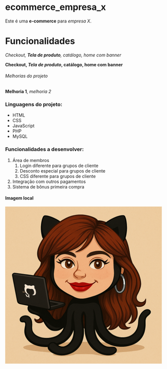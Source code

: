 # ecommerce_empresa_x 
Este é uma **e-commerce** para *empresa X*. 

# Funcionalidades

_Checkout, **Tela de produto**, catálogo, home com banner_

**Checkout, _Tela de produto_, catálogo, home com banner**

###### Melhorias do projeto

__Melhoria 1__, _melhoria 2_

### Linguagens do projeto:

* HTML
* CSS
* JavaScript
* PHP
* MySQL

### Funcionalidades a desenvolver:

1. Área de membros
    1. Login diferente para grupos de cliente
    2. Desconto especial para grupos de cliente
    3. CSS diferente para grupos de cliente
2. Integração com outros pagamentos
3. Sistema de bônus primeira compra

#### Imagem local

![Nanda Git](img/ChatGPT%20Image%2017%20de%20jun.%20de%202025,%2017_47_48.png)


